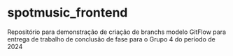 # spotmusic_frontend
Repositório para demonstração de criação de branchs modelo GitFlow para entrega de trabalho de conclusão de fase para o Grupo 4 do período de 2024
